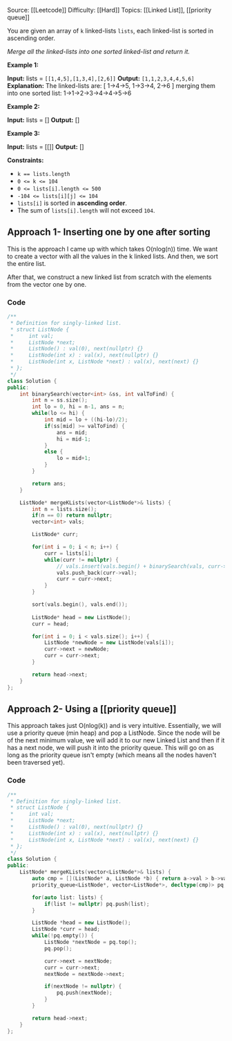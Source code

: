 Source: [[Leetcode]]
Difficulty: [[Hard]]
Topics: [[Linked List]], [[priority queue]]

You are given an array of `k` linked-lists `lists`, each linked-list is sorted in ascending order.

_Merge all the linked-lists into one sorted linked-list and return it._

**Example 1:**

**Input:** lists = `[[1,4,5],[1,3,4],[2,6]]`
**Output:** `[1,1,2,3,4,4,5,6]`
**Explanation:** The linked-lists are:
[
  1->4->5,
  1->3->4,
  2->6
]
merging them into one sorted list:
1->1->2->3->4->4->5->6

**Example 2:**

**Input:** lists = []
**Output:** []

**Example 3:**

**Input:** lists = [[]]
**Output:** []

**Constraints:**

- `k == lists.length`
- `0 <= k <= 104`
- `0 <= lists[i].length <= 500`
- `-104 <= lists[i][j] <= 104`
- `lists[i]` is sorted in **ascending order**.
- The sum of `lists[i].length` will not exceed `104`.

## Approach 1- Inserting one by one after sorting
This is the approach I came up with which takes O(nlog(n)) time. We want to create a vector with all the values in the k linked lists. And then, we sort the entire list.

After that, we construct a new linked list from scratch with the elements from the vector one by one.

### Code 
```cpp
/**
 * Definition for singly-linked list.
 * struct ListNode {
 *     int val;
 *     ListNode *next;
 *     ListNode() : val(0), next(nullptr) {}
 *     ListNode(int x) : val(x), next(nullptr) {}
 *     ListNode(int x, ListNode *next) : val(x), next(next) {}
 * };
 */
class Solution {
public:
    int binarySearch(vector<int> &ss, int valToFind) {
        int n = ss.size();
        int lo = 0, hi = n-1, ans = n;
        while(lo <= hi) {
            int mid = lo + ((hi-lo)/2);
            if(ss[mid] >= valToFind) {
                ans = mid;
                hi = mid-1;
            }
            else {
                lo = mid+1;
            }
        }

        return ans;
    }

    ListNode* mergeKLists(vector<ListNode*>& lists) {
        int n = lists.size();
        if(n == 0) return nullptr;
        vector<int> vals;

        ListNode* curr;

        for(int i = 0; i < n; i++) {
            curr = lists[i];
            while(curr != nullptr) {
                // vals.insert(vals.begin() + binarySearch(vals, curr->val), curr->val);
                vals.push_back(curr->val);
                curr = curr->next;
            }
        }

        sort(vals.begin(), vals.end());
        
        ListNode* head = new ListNode();
        curr = head;

        for(int i = 0; i < vals.size(); i++) {
            ListNode *newNode = new ListNode(vals[i]);
            curr->next = newNode;
            curr = curr->next;
        }

        return head->next;
    }
};
```

## Approach 2- Using a [[priority queue]]
This approach takes just O(nlog(k)) and is very intuitive. 
Essentially, we will use a priority queue (min heap) and pop a ListNode. Since the node will be of the next minimum value, we will add it to our new Linked List and then if it has a next node, we will push it into the priority queue. This will go on as long as the priority queue isn't empty (which means all the nodes haven't been traversed yet).

### Code 
```cpp
/**
 * Definition for singly-linked list.
 * struct ListNode {
 *     int val;
 *     ListNode *next;
 *     ListNode() : val(0), next(nullptr) {}
 *     ListNode(int x) : val(x), next(nullptr) {}
 *     ListNode(int x, ListNode *next) : val(x), next(next) {}
 * };
 */
class Solution {
public:
    ListNode* mergeKLists(vector<ListNode*>& lists) {
        auto cmp = [](ListNode* a, ListNode *b) { return a->val > b->val; };
        priority_queue<ListNode*, vector<ListNode*>, decltype(cmp)> pq;

        for(auto list: lists) {
            if(list != nullptr) pq.push(list);
        }

        ListNode *head = new ListNode();
        ListNode *curr = head;
        while(!pq.empty()) {
            ListNode *nextNode = pq.top();
            pq.pop();

            curr->next = nextNode;
            curr = curr->next;
            nextNode = nextNode->next;

            if(nextNode != nullptr) {
                pq.push(nextNode);
            }
        }

        return head->next;
    }
};
```